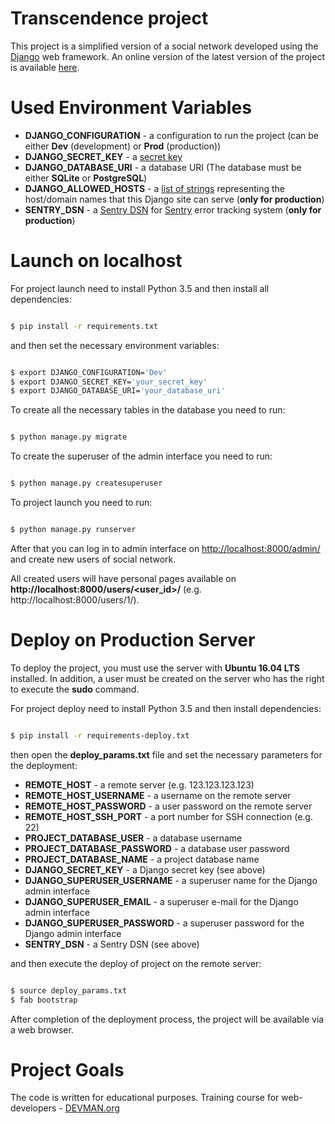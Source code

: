 # Transcendence project

This project is a simplified version of a social network developed using the [Django](https://www.djangoproject.com/) web framework.
An online version of the latest version of the project is available [here](http://83.220.170.27/).

# Used Environment Variables

* **DJANGO_CONFIGURATION** - a configuration to run the project (can be either **Dev** (development) or **Prod** (production))
* **DJANGO_SECRET_KEY** - a [secret key](https://docs.djangoproject.com/en/2.1/ref/settings/#std:setting-SECRET_KEY)
* **DJANGO_DATABASE_URI** - a database URI (The database must be either **SQLite** or **PostgreSQL**)
* **DJANGO_ALLOWED_HOSTS** - a [list of strings](https://docs.djangoproject.com/en/2.1/ref/settings/#std:setting-ALLOWED_HOSTS) representing the host/domain names that this Django site can serve (**only for production**)
* **SENTRY_DSN** - a [Sentry DSN](https://docs.sentry.io/error-reporting/configuration/?platform=python#dsn) for [Sentry](https://docs.sentry.io/) error tracking system (**only for production**)

# Launch on localhost

For project launch need to install Python 3.5 and then install all dependencies:

```bash

$ pip install -r requirements.txt

```

and then set the necessary environment variables:

```bash

$ export DJANGO_CONFIGURATION='Dev'
$ export DJANGO_SECRET_KEY='your_secret_key'
$ export DJANGO_DATABASE_URI='your_database_uri'

```

To create all the necessary tables in the database you need to run:

```bash

$ python manage.py migrate

```

To create the superuser of the admin interface you need to run:

```bash

$ python manage.py createsuperuser

```

To project launch you need to run:

```bash

$ python manage.py runserver

```

After that you can log in to admin interface on [http://localhost:8000/admin/](http://localhost:8000/admin/) and create new users of social network.

All created users will have personal pages available on **http://localhost:8000/users/<user_id>/** (e.g. http://localhost:8000/users/1/).

# Deploy on Production Server

To deploy the project, you must use the server with **Ubuntu 16.04 LTS** installed.
In addition, a user must be created on the server who has the right to execute the **sudo** command.

For project deploy need to install Python 3.5 and then install dependencies:

```bash

$ pip install -r requirements-deploy.txt

```

then open the **deploy_params.txt** file and set the necessary parameters for the deployment:

* **REMOTE_HOST** - a remote server (e.g. 123.123.123.123)
* **REMOTE_HOST_USERNAME** - a username on the remote server
* **REMOTE_HOST_PASSWORD** - a user password on the remote server
* **REMOTE_HOST_SSH_PORT** - a port number for SSH connection (e.g. 22)
* **PROJECT_DATABASE_USER** - a database username
* **PROJECT_DATABASE_PASSWORD** - a database user password
* **PROJECT_DATABASE_NAME** - a project database name
* **DJANGO_SECRET_KEY** - a Django secret key (see above)
* **DJANGO_SUPERUSER_USERNAME** - a superuser name for the Django admin interface
* **DJANGO_SUPERUSER_EMAIL** - a superuser e-mail for the Django admin interface
* **DJANGO_SUPERUSER_PASSWORD** - a superuser password for the Django admin interface
* **SENTRY_DSN** - a Sentry DSN (see above)

and then execute the deploy of project on the remote server:

```bash

$ source deploy_params.txt
$ fab bootstrap

```

After completion of the deployment process, the project will be available via a web browser.

# Project Goals

The code is written for educational purposes. Training course for web-developers - [DEVMAN.org](https://devman.org)
